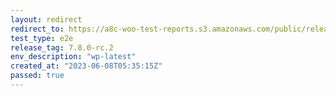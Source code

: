 ```yaml
---
layout: redirect
redirect_to: https://a8c-woo-test-reports.s3.amazonaws.com/public/release/7.8.0-rc.2/wp-latest/e2e/index.html
test_type: e2e
release_tag: 7.8.0-rc.2
env_description: "wp-latest"
created_at: "2023-06-08T05:35:15Z"
passed: true
---
```

